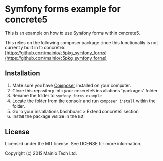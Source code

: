 # Symfony forms example for concrete5

This is an example on how to use Symfony forms within concrete5.

This relies on the following composer package since this functionality is not
currently built in to concrete5:
[https://github.com/mainio/c5pkg_symfony_forms](https://github.com/mainio/c5pkg_symfony_forms)

## Installation

1. Make sure you have [Composer](https://getcomposer.org/) installed on your computer.
2. Clone this repository into your concrete5 installations "packages" folder.
3. Rename the folder to `symfony_forms_example`.
4. Locate the folder from the console and run `composer install` within the folder.
5. Go to your installations Dashboard > Extend concrete5 section
6. Install the package visible in the list 

## License

Licensed under the MIT license. See LICENSE for more information.

Copyright (c) 2015 Mainio Tech Ltd.